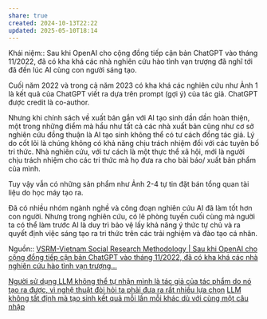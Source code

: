 ```yaml
---
share: true
created: 2024-10-13T22:22
updated: 2025-05-10T18:14
---
```

Khái niệm:: 
Sau khi OpenAI cho cộng đồng tiếp cận bản ChatGPT vào tháng 11/2022, đã có kha khá các nhà nghiên cứu hào tình vạn trượng đã nghĩ tới đã đến lúc AI cùng con người sáng tạo.

Cuối năm 2022 và trong cả năm 2023 có kha khá các nghiên cứu như Ảnh 1 là kết quả của ChatGPT viết ra dựa trên prompt (gợi ý) của tác giả. ChatGPT được credit là co-author.

Nhưng khi chính sách về xuất bản gắn với AI tạo sinh dần dần hoàn thiện, một trong những điểm mà hầu như tất cả các nhà xuất bản cũng như cơ sở nghiên cứu đồng thuận là AI tạo sinh không thể có tư cách đồng tác giả. Lý do cốt lõi là chúng không có khả năng chịu trách nhiệm đối với các tuyên bố tri thức. Nhà nghiên cứu, với tư cách là một thực thể xã hội, mới là người chịu trách nhiệm cho các tri thức mà họ đưa ra cho bài báo/ xuất bản phẩm của mình.

Tuy vậy vẫn có những sản phẩm như Ảnh 2-4 tự tin đặt bán tổng quan tài liệu do học máy tạo ra.

Đã có nhiều nhóm ngành nghề và công đoạn nghiên cứu AI đã làm tốt hơn con người. Nhưng trong nghiên cứu, có lẽ phòng tuyến cuối cùng mà người ta có thể làm trước AI là duy trì bảo vệ lấy khả năng ý thức tự chủ và ra quyết định việc sáng tạo ra tri thức trên các trải nghiệm và đào tạo cá nhân.

Nguồn:: [VSRM-Vietnam Social Research Methodology | Sau khi OpenAI cho cộng đồng tiếp cận bản ChatGPT vào tháng 11/2022, đã có kha khá các nhà nghiên cứu hào tình vạn trượng...](https://www.facebook.com/groups/277566036004587/permalink/1950039812090526/?refid=18&fbt_id=1950039812090526&lul&ref_component=mbasic_photo_permalink_actionbar#s_9d37b8e86551a864d0e4585b4bba14f7)

[Người sử dụng LLM không thể tự nhận mình là tác giả của tác phẩm do nó tạo ra được, vì nghệ thuật đòi hỏi ta phải đưa ra rất nhiều lựa chọn](./Ng%C6%B0%E1%BB%9Di%20s%E1%BB%AD%20d%E1%BB%A5ng%20LLM%20kh%C3%B4ng%20th%E1%BB%83%20t%E1%BB%B1%20nh%E1%BA%ADn%20m%C3%ACnh%20l%C3%A0%20t%C3%A1c%20gi%E1%BA%A3%20c%E1%BB%A7a%20t%C3%A1c%20ph%E1%BA%A9m%20do%20n%C3%B3%20t%E1%BA%A1o%20ra%20%C4%91%C6%B0%E1%BB%A3c,%20v%C3%AC%20ngh%E1%BB%87%20thu%E1%BA%ADt%20%C4%91%C3%B2i%20h%E1%BB%8Fi%20ta%20ph%E1%BA%A3i%20%C4%91%C6%B0a%20ra%20r%E1%BA%A5t%20nhi%E1%BB%81u%20l%E1%BB%B1a%20ch%E1%BB%8Dn.md)
[LLM không tất định mà tạo sinh kết quả mỗi lần mỗi khác dù với cùng một câu nhập](../Gi%E1%BB%9Bi%20h%E1%BA%A1n/LLM%20kh%C3%B4ng%20t%E1%BA%A5t%20%C4%91%E1%BB%8Bnh%20m%C3%A0%20t%E1%BA%A1o%20sinh%20k%E1%BA%BFt%20qu%E1%BA%A3%20m%E1%BB%97i%20l%E1%BA%A7n%20m%E1%BB%97i%20kh%C3%A1c%20d%C3%B9%20v%E1%BB%9Bi%20c%C3%B9ng%20m%E1%BB%99t%20c%C3%A2u%20nh%E1%BA%ADp.md)